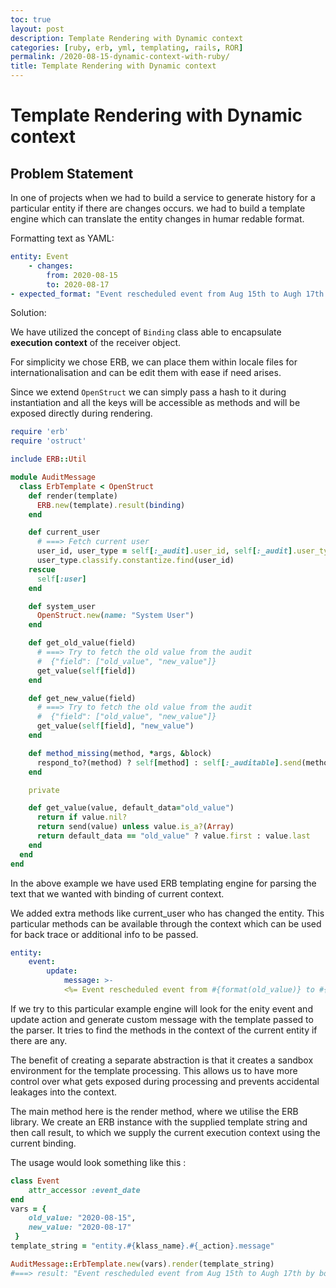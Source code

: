 ```yaml
---
toc: true
layout: post
description: Template Rendering with Dynamic context
categories: [ruby, erb, yml, templating, rails, ROR]
permalink: /2020-08-15-dynamic-context-with-ruby/
title: Template Rendering with Dynamic context
---
```

# Template Rendering with Dynamic context

## Problem Statement
In one of projects when we had to build a service to generate history for a particular entity if there are changes occurs. we had to build a template engine which can translate the entity changes in humar redable format. 

Formatting text as YAML:

```yaml
entity: Event
    - changes: 
        from: 2020-08-15
        to: 2020-08-17
- expected_format: "Event rescheduled event from Aug 15th to Augh 17th by bob (Current User)"
```

Solution: 

We have utilized the concept of `Binding` class able to encapsulate **execution context** of the receiver object.  

For simplicity we chose ERB, we can place them within locale files for internationalisation and can be edit them with ease if need arises.

Since we extend `OpenStruct` we can simply pass a hash to it during instantiation and all the keys will be accessible as methods and will be exposed directly during rendering.

```ruby
require 'erb'
require 'ostruct'

include ERB::Util

module AuditMessage
  class ErbTemplate < OpenStruct
    def render(template)
      ERB.new(template).result(binding)
    end

    def current_user
      # ===> Fetch current user
      user_id, user_type = self[:_audit].user_id, self[:_audit].user_type
      user_type.classify.constantize.find(user_id)
    rescue
      self[:user]
    end

    def system_user
      OpenStruct.new(name: "System User")
    end

    def get_old_value(field)
      # ===> Try to fetch the old value from the audit 
      #  {"field": ["old_value", "new_value"]}
      get_value(self[field])
    end

    def get_new_value(field)
      # ===> Try to fetch the old value from the audit 
      #  {"field": ["old_value", "new_value"]}
      get_value(self[field], "new_value")
    end

    def method_missing(method, *args, &block)
      respond_to?(method) ? self[method] : self[:_auditable].send(method, *args)
    end

    private

    def get_value(value, default_data="old_value")
      return if value.nil?
      return send(value) unless value.is_a?(Array)
      return default_data == "old_value" ? value.first : value.last
    end
  end
end
```


In the above example we have used ERB templating engine for parsing the text that we wanted with binding of current context.

We added extra methods like current_user who has changed the entity. This particular methods can be available through the context which can be used for back trace or additional info to be passed.

```yaml
entity:
    event: 
        update:
            message: >-
            <%= Event rescheduled event from #{format(old_value)} to #{format(old_value)} by #{current_user.name}" (Current User) %>
```


If we try to this particular example engine will look for the enity event and update action and generate custom message with the template passed to the parser. It tries to find the methods in the context of the current entity if there are any. 

The benefit of creating a separate abstraction is that it creates a sandbox environment for the template processing. This allows us to have more control over what gets exposed during processing and prevents accidental leakages into the context.


The main method here is the render method, where we utilise the ERB library. We create an ERB instance with the supplied template string and then call result, to which we supply the current execution context using the current binding.

The usage would look something like this :

```ruby
class Event
    attr_accessor :event_date
end
vars = { 
    old_value: "2020-08-15", 
    new_value: "2020-08-17"
 }
template_string = "entity.#{klass_name}.#{_action}.message"

AuditMessage::ErbTemplate.new(vars).render(template_string)
#===> result: "Event rescheduled event from Aug 15th to Augh 17th by bob (Current User)"
```